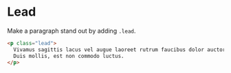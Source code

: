 # Lead

Make a paragraph stand out by adding `.lead`.

<!-- STORY -->

```html
<p class="lead">
  Vivamus sagittis lacus vel augue laoreet rutrum faucibus dolor auctor.
  Duis mollis, est non commodo luctus.
</p>
```
